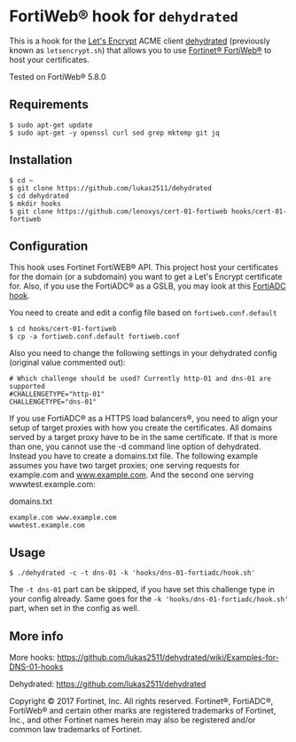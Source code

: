 # FortiWeb® hook for `dehydrated`

This is a hook for the [Let's Encrypt](https://letsencrypt.org/) ACME client [dehydrated](https://github.com/lukas2511/dehydrated) (previously known as `letsencrypt.sh`) that allows you to use [Fortinet® FortiWeb®](https://www.fortinet.com/products/application-delivery-controller/fortiadc.html) to host your certificates.

Tested on FortiWeb® 5.8.0

## Requirements

```
$ sudo apt-get update
$ sudo apt-get -y openssl curl sed grep mktemp git jq
```

## Installation

```
$ cd ~
$ git clone https://github.com/lukas2511/dehydrated
$ cd dehydrated
$ mkdir hooks
$ git clone https://github.com/lenoxys/cert-01-fortiweb hooks/cert-01-fortiweb
```

## Configuration

This hook uses Fortinet FortiWEB® API. This project host your certificates for the domain (or a subdomain) you want to get a Let's Encrypt certificate for. Also, if you use the FortiADC® as a GSLB, you may look at this [FortiADC hook](https://github.com/SE-France/dns-01-fortiadc). 

You need to create and edit a config file based on `fortiweb.conf.default`

```
$ cd hooks/cert-01-fortiweb
$ cp -a fortiweb.conf.default fortiweb.conf
```

Also you need to change the following settings in your dehydrated config (original value commented out):
```
# Which challenge should be used? Currently http-01 and dns-01 are supported
#CHALLENGETYPE="http-01"
CHALLENGETYPE="dns-01"
``` 

If you use FortiADC® as a HTTPS load balancers®, you need to align your setup of target proxies with how you create the certificates. All domains served by a target proxy have to be in the same certificate. If that is more than one, you cannot use the -d command line option of dehydrated. Instead you have to create a domains.txt file. The following example assumes you have two target proxies; one serving requests for example.com and www.example.com. And the second one serving wwwtest.example.com:

domains.txt
``` 
example.com www.example.com
wwwtest.example.com
``` 


## Usage

```
$ ./dehydrated -c -t dns-01 -k 'hooks/dns-01-fortiadc/hook.sh'
```

The ```-t dns-01``` part can be skipped, if you have set this challenge type in your config already. Same goes for the ```-k 'hooks/dns-01-fortiadc/hook.sh'``` part, when set in the config as well.

## More info

More hooks: https://github.com/lukas2511/dehydrated/wiki/Examples-for-DNS-01-hooks

Dehydrated: https://github.com/lukas2511/dehydrated


Copyright © 2017 Fortinet, Inc. All rights reserved. Fortinet®, FortiADC®, FortiWeb® and certain other marks are registered trademarks of Fortinet, Inc., and other Fortinet names herein may also be registered and/or common law trademarks of Fortinet. 
